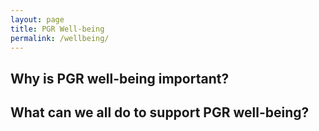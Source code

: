 ```yaml
---
layout: page
title: PGR Well-being
permalink: /wellbeing/
---
```


## Why is PGR well-being important?

## What can we all do to support PGR well-being?

